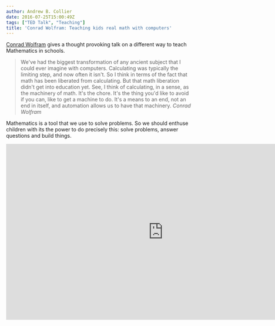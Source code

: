 ```yaml
---
author: Andrew B. Collier
date: 2016-07-25T15:00:49Z
tags: ["TED Talk", "Teaching"]
title: 'Conrad Wolfram: Teaching kids real math with computers'
---
```


[Conrad Wolfram](https://twitter.com/conradwolfram) gives a thought provoking talk on a different way to teach Mathematics in schools.

<!--more-->

<blockquote>
We've had the biggest transformation of any ancient subject that I could ever imagine with computers. Calculating was typically the limiting step, and now often it isn't. So I think in terms of the fact that math has been liberated from calculating. But that math liberation didn't get into education yet. See, I think of calculating, in a sense, as the machinery of math. It's the chore. It's the thing you'd like to avoid if you can, like to get a machine to do. It's a means to an end, not an end in itself, and automation allows us to have that machinery.
<cite>Conrad Wolfram</cite> 
</blockquote>

Mathematics is a tool that we use to solve problems. So we should enthuse children with its the power to do precisely this: solve problems, answer questions and build things.

<iframe src="https://embed-ssl.ted.com/talks/conrad_wolfram_teaching_kids_real_math_with_computers.html" width="854" height="480" frameborder="0" scrolling="no" webkitAllowFullScreen mozallowfullscreen allowFullScreen></iframe>